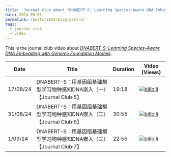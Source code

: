 ```yaml
---
title: 'Journal club about *DNABERT-S: Learning Species-Aware DNA Embedding with Genome Foundation Models*'
date: 2024-09-01
permalink: /posts/2024/blog-post-2/
tags:
  - journal club
  - video
---
```


This is the journal club video about [*DNABERT-S: Learning Species-Aware DNA Embedding with Genome Foundation Models*](https://arxiv.org/abs/2402.08777). 

| Date | Title | Duration | Video (Views) |
| -- | -- | -- | -- |
| 17/08/24 | DNABERT-S：用基因组基础模型学习物种感知DNA嵌入（一）【Journal Club·5】 | 19:18 | [![bilibili](https://img.shields.io/badge/dynamic/json?label=views&style=social&logo=bilibili&query=data.stat.view&url=https%3A%2F%2Fapi.bilibili.com%2Fx%2Fweb-interface%2Fview%3Fbvid%3DBV1HKpoe1E8i)](https://www.bilibili.com/video/BV1HKpoe1E8i)|
| 31/08/24 | DNABERT-S：用基因组基础模型学习物种感知DNA嵌入（二）【Journal Club·6】 | 30:55 | [![bilibili](https://img.shields.io/badge/dynamic/json?label=views&style=social&logo=bilibili&query=data.stat.view&url=https%3A%2F%2Fapi.bilibili.com%2Fx%2Fweb-interface%2Fview%3Fbvid%3DBV1JdndevEFD)](https://www.bilibili.com/video/BV1JdndevEFD)|
| 1/09/24 | DNABERT-S：用基因组基础模型学习物种感知DNA嵌入（三）【Journal Club·7】 | 22:55 | [![bilibili](https://img.shields.io/badge/dynamic/json?label=views&style=social&logo=bilibili&query=data.stat.view&url=https%3A%2F%2Fapi.bilibili.com%2Fx%2Fweb-interface%2Fview%3Fbvid%3DBV1MHHYeWEXF)](https://www.bilibili.com/video/BV1MHHYeWEXF)|
